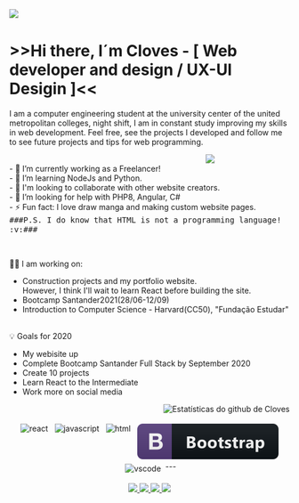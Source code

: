 <!-- <div align="center"> -->
<img src="https://camo.githubusercontent.com/31a2f49c2960bd98e115c536f78f1781d631d2097cbbd73cb006be1aa526246b/68747470733a2f2f692e696d6775722e636f6d2f4136625747466c2e676966">
<h1 color="blue">>>Hi there, I´m Cloves - [ Web developer and design / UX-UI Desigin ]<<</h1>

<p>I am a computer engineering student at the university center of the united metropolitan colleges, night shift, I am in constant study improving my skills in web development. Feel free, see the projects I developed and follow me to see future projects and tips for web programming.</p>
<img align="right" src= "https://s18670.pcdn.co/wp-content/uploads/cat-typing.gif" width="30%">
<p align="left">
  <br>
- 🔭 I’m currently working as a Freelancer!<br>
- 🌱 I’m learning NodeJs and Python.<br>
- 👯 I'm looking to collaborate with other website creators.<br>
- 🤔 I’m looking for help with PHP8, Angular, C#<br>
- ⚡ Fun fact: I love draw manga and making custom website pages.<br>
  <samp>
    ###P.S. I do know that HTML is not a programming language! :v:###
  </samp>
</p>
<br>




<p align="left">
👩‍💻 I am working on:
<ul>
<li>Construction projects and my portfolio website.<br>
However, I think I'll wait to learn React before building the site.</li>
<li>Bootcamp Santander2021(28/06-12/09)</li>
<li>Introduction to Computer Science - Harvard(CC50), "Fundação Estudar"</li>
</ul>
<br>
💡 Goals for 2020
<ul>
<li>My webisite up</li>
<li>Complete Bootcamp Santander Full Stack by September 2020</li>
<li>Create 10 projects</li>
<li>Learn React to the Intermediate</li>
<li>Work more on social media</li>
</ul>
</p>

<img align="right" alt="Estatísticas do github de Cloves" src="https://github-readme-stats.vercel.app/api?username=Cloves-Rodrigues&amp;show_icons=true&amp;theme=radical" style="max-width:100%;">
<br>
<p align="center">

  <!-- For more icons please follow  https://github.com/MikeCodesDotNET/ColoredBadges -->

  <img src="https://github.com/Quadrified/Quadrified/blob/master/assets/svg/dev/frameworks/react.svg" alt="react" style="vertical-align:top; margin:4px">
  <img src="https://github.com/Quadrified/Quadrified/blob/master/assets/svg/dev/languages/js.svg" alt="javascript" style="vertical-align:top; margin:4px">
  <img src="https://github.com/Quadrified/Quadrified/blob/master/assets/svg/dev/languages/html.svg" alt="html" style="vertical-align:top; margin:4px">
  <img src="https://github.com/MikeCodesDotNET/ColoredBadges/raw/master/svg/dev/frameworks/bootstrap.svg" alt="bootstrap" style="vertical-align:top; margin:4px">
  <img src="https://github.com/Quadrified/Quadrified/blob/master/assets/svg/dev/tools/visualstudio_code.svg" alt="vscode" style="vertical-align:top; margin:4px">
---
</p>
<div align="center">
  <a href="https://www.youtube.com/" rel="nofollow">
      <img src="https://camo.githubusercontent.com/d79c5549652f9c7690992eb49571d216a70a480681561cbd93bfbfc77c491e54/68747470733a2f2f696d672e736869656c64732e696f2f62616467652f596f75547562652d4646303030303f7374796c653d666f722d7468652d6261646765266c6f676f3d796f7574756265266c6f676f436f6c6f723d7768697465" data-canonical-src="https://img.shields.io/badge/YouTube-FF0000?style=for-the-badge&amp;logo=youtube&amp;logoColor=white" style="max-width:100%;">
  </a>
  <a href="https://www.instagram.com/dev_neto_/" rel="nofollow">
     <img src="https://camo.githubusercontent.com/acaa286597b43c96dc02b69b90de15a65c52063e31835b763a061cc815f64bac/68747470733a2f2f696d672e736869656c64732e696f2f62616467652f2d496e7374616772616d2d2532334534343035463f7374796c653d666f722d7468652d6261646765266c6f676f3d696e7374616772616d266c6f676f436f6c6f723d7768697465" data-canonical-src="https://img.shields.io/badge/-Instagram-%23E4405F?style=for-the-badge&amp;logo=instagram&amp;logoColor=white" style="max-width:100%;">
  </a>
  <a href="mailto:cvr.neto20@gmail.com">
      <img src="https://camo.githubusercontent.com/927d6b3961fa048ff7303daf291cb5869dfa25018997cf8c1373c2f6a85b1458/68747470733a2f2f696d672e736869656c64732e696f2f62616467652f2d476d61696c2d2532333333333f7374796c653d666f722d7468652d6261646765266c6f676f3d676d61696c266c6f676f436f6c6f723d7768697465" data-canonical-src="https://img.shields.io/badge/-Gmail-%23333?style=for-the-badge&amp;logo=gmail&amp;logoColor=white" style="max-width:100%;">
  </a>
  <a href="https://www.linkedin.com/in/dev-neto-webdeveloper-and-design/" target="_blank" rel="nofollow">
      <img src="https://camo.githubusercontent.com/c00f87aeebbec37f3ee0857cc4c20b21fefde8a96caf4744383ebfe44a47fe3f/68747470733a2f2f696d672e736869656c64732e696f2f62616467652f2d4c696e6b6564496e2d2532333030373742353f7374796c653d666f722d7468652d6261646765266c6f676f3d6c696e6b6564696e266c6f676f436f6c6f723d7768697465" data-canonical-src="https://img.shields.io/badge/-LinkedIn-%230077B5?style=for-the-badge&amp;logo=linkedin&amp;logoColor=white" style="max-width:100%;">
  </a> 
  <!-- <p>
    <a target="_blank" rel="noopener noreferrer" href="https://github.com/rafaballerini/rafaballerini/blob/output/github-contribution-grid-snake.svg">
        <img src="https://github.com/rafaballerini/rafaballerini/raw/output/github-contribution-grid-snake.svg" alt="Snake animation" style="max-width:100%;">
    </a>
  </p> -->
</div>
<!-- </div> -->
